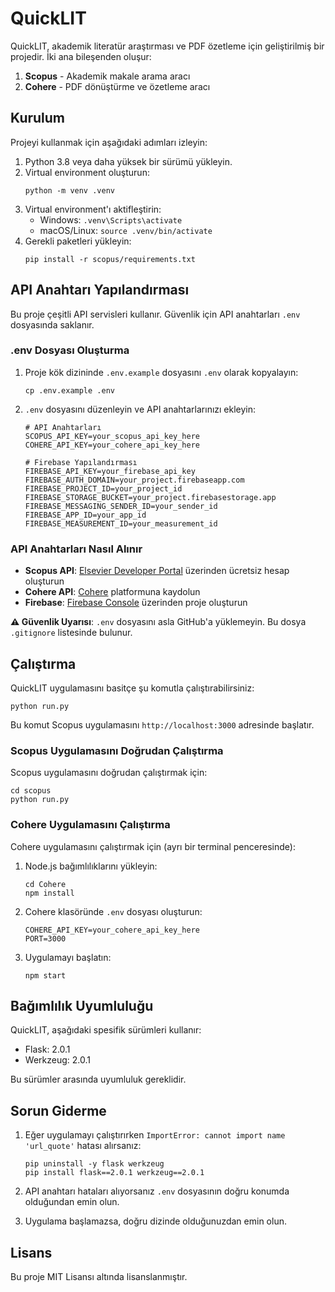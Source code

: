 # QuickLIT

QuickLIT, akademik literatür araştırması ve PDF özetleme için geliştirilmiş bir projedir. İki ana bileşenden oluşur:

1. **Scopus** - Akademik makale arama aracı
2. **Cohere** - PDF dönüştürme ve özetleme aracı

## Kurulum

Projeyi kullanmak için aşağıdaki adımları izleyin:

1. Python 3.8 veya daha yüksek bir sürümü yükleyin.
2. Virtual environment oluşturun:
   ```
   python -m venv .venv
   ```
3. Virtual environment'ı aktifleştirin:
   - Windows: `.venv\Scripts\activate`
   - macOS/Linux: `source .venv/bin/activate`
4. Gerekli paketleri yükleyin:
   ```
   pip install -r scopus/requirements.txt
   ```

## API Anahtarı Yapılandırması

Bu proje çeşitli API servisleri kullanır. Güvenlik için API anahtarları `.env` dosyasında saklanır.

### .env Dosyası Oluşturma

1. Proje kök dizininde `.env.example` dosyasını `.env` olarak kopyalayın:

   ```
   cp .env.example .env
   ```

2. `.env` dosyasını düzenleyin ve API anahtarlarınızı ekleyin:

   ```
   # API Anahtarları
   SCOPUS_API_KEY=your_scopus_api_key_here
   COHERE_API_KEY=your_cohere_api_key_here

   # Firebase Yapılandırması
   FIREBASE_API_KEY=your_firebase_api_key
   FIREBASE_AUTH_DOMAIN=your_project.firebaseapp.com
   FIREBASE_PROJECT_ID=your_project_id
   FIREBASE_STORAGE_BUCKET=your_project.firebasestorage.app
   FIREBASE_MESSAGING_SENDER_ID=your_sender_id
   FIREBASE_APP_ID=your_app_id
   FIREBASE_MEASUREMENT_ID=your_measurement_id
   ```

### API Anahtarları Nasıl Alınır

- **Scopus API**: [Elsevier Developer Portal](https://dev.elsevier.com/) üzerinden ücretsiz hesap oluşturun
- **Cohere API**: [Cohere](https://cohere.ai/) platformuna kaydolun
- **Firebase**: [Firebase Console](https://console.firebase.google.com/) üzerinden proje oluşturun

**⚠️ Güvenlik Uyarısı**: `.env` dosyasını asla GitHub'a yüklemeyin. Bu dosya `.gitignore` listesinde bulunur.

## Çalıştırma

QuickLIT uygulamasını basitçe şu komutla çalıştırabilirsiniz:

```
python run.py
```

Bu komut Scopus uygulamasını `http://localhost:3000` adresinde başlatır.

### Scopus Uygulamasını Doğrudan Çalıştırma

Scopus uygulamasını doğrudan çalıştırmak için:

```
cd scopus
python run.py
```

### Cohere Uygulamasını Çalıştırma

Cohere uygulamasını çalıştırmak için (ayrı bir terminal penceresinde):

1. Node.js bağımlılıklarını yükleyin:

   ```
   cd Cohere
   npm install
   ```

2. Cohere klasöründe `.env` dosyası oluşturun:

   ```
   COHERE_API_KEY=your_cohere_api_key_here
   PORT=3000
   ```

3. Uygulamayı başlatın:
   ```
   npm start
   ```

## Bağımlılık Uyumluluğu

QuickLIT, aşağıdaki spesifik sürümleri kullanır:

- Flask: 2.0.1
- Werkzeug: 2.0.1

Bu sürümler arasında uyumluluk gereklidir.

## Sorun Giderme

1. Eğer uygulamayı çalıştırırken `ImportError: cannot import name 'url_quote'` hatası alırsanız:

   ```
   pip uninstall -y flask werkzeug
   pip install flask==2.0.1 werkzeug==2.0.1
   ```

2. API anahtarı hataları alıyorsanız `.env` dosyasının doğru konumda olduğundan emin olun.

3. Uygulama başlamazsa, doğru dizinde olduğunuzdan emin olun.

## Lisans

Bu proje MIT Lisansı altında lisanslanmıştır.
